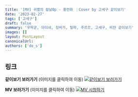 ```yaml
---
title: '[MV] 귀멸의 칼날Op - 홍련화 ｜Cover by 고세구 같이보기'
date: '2023-02-27'
tags: ['고세구']
draft: false
summary: '우왁굳, 아이네, 징버거, 릴파, 주르르, 고세구, 비챤 같이보기'
images: []
layout: PostLayout
canonicalUrl:
authors: ['do_s']
---
```


## 링크

**같이보기 보러가기** (이미지를 클릭하여 이동)
[![같이보기 보러가기](../static/images/logo.png)](https://cafe.naver.com/steamindiegame/10037029)

**MV 보러가기** (이미지를 클릭하여 이동)
[![MV 시청하기](https://i.ytimg.com/vi/uG91iq0AzKM/maxresdefault.jpg)](https://youtu.be/uG91iq0AzKM)
